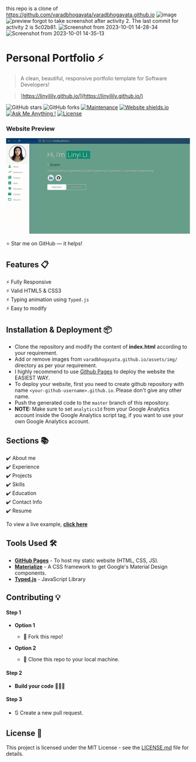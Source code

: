 this repo is a clone of
https://github.com/varadbhogayata/varadbhogayata.github.io
![image](https://github.com/linyilily/linyilily.github.io/assets/71032637/23b5bf63-fb75-4a64-adcd-c7f15871aaa0)
![preview](https://github.com/linyilily/linyilily.github.io/assets/71032637/04f95895-a454-49f3-99ad-387f1d51cfe0)
forgot to take screenshot after activity 2. The last commit for activity 2 is 5c02b81.
![Screenshot from 2023-10-01 14-28-34](https://github.com/linyilily/linyilily.github.io/assets/71032637/3cdbf821-fbf3-448a-bf03-70971953a88d)
![Screenshot from 2023-10-01 14-35-13](https://github.com/linyilily/linyilily.github.io/assets/71032637/30226b76-b6d4-41a0-8e25-f619312da382)


# Personal Portfolio ⚡️ 
> A clean, beautiful, responsive portfolio template for Software Developers!

> [https://linyilily.github.io/](https://linyilily.github.io/)

![GitHub stars](https://img.shields.io/github/stars/linyilily/linyilily.github.io) 
![GitHub forks](https://img.shields.io/github/forks/linyilily/linyilily.github.io)
[![Maintenance](https://img.shields.io/badge/maintained-yes-green.svg)](https://github.com/linyilily/linyilily.github.io/commits/master)
[![Website shields.io](https://img.shields.io/badge/website-up-yellow)](https://linyilily.github.io/)
[![Ask Me Anything !](https://img.shields.io/badge/ask%20me-linkedin-1abc9c.svg)](https://www.linkedin.com/in/lily-l-1311b8225/)
[![License](http://img.shields.io/:license-mit-blue.svg?style=flat-square)](http://badges.mit-license.org)

### Website Preview
<p align="center"> 
  <kbd>
    <a href="https://linyilily.github.io/" target="_blank"><img src="examples/preview_lily.gif">
  </a>
  </kbd>
</p>

:star: Star me on GitHub — it helps!

## Features 📋
⚡️ Fully Responsive\
⚡️ Valid HTML5 & CSS3\
⚡️ Typing animation using `Typed.js`\
⚡️ Easy to modify

## Installation & Deployment 📦
- Clone the repository and modify the content of <b>index.html</b> according to your requirement.
- Add or remove images from `varadbhogayata.github.io/assets/img/` directory as per your requirement.
- I highly recommend to use [Github Pages](https://create-react-app.dev/docs/deployment/#github-pages) to deploy the website the EASIEST WAY.
- To deploy your website, first you need to create github repository with name `<your-github-username>.github.io`. Please don't give any other name.
- Push the generated code to the `master` branch of this repository.
- <b>NOTE:</b> Make sure to set `analyticsId` from your Google Analytics account inside the Google Analytics script tag, if you want to use your own Google Analytics account.

## Sections 📚
✔️ About me\
✔️ Experience\
✔️ Projects \
✔️ Skills \
✔️ Education\
✔️ Contact Info\
✔️ Resume

To view a live example, **[click here](https://linyilily.github.io/)**

## Tools Used 🛠️
* [<b>GitHub Pages</b>](https://create-react-app.dev/docs/deployment/#github-pages) - To host my static website (HTML, CSS, JS).
* [<b>Materialize</b>](https://materializecss.com/) - A CSS framework to get Google's Material Design components.
* [<b>Typed.js</b>](https://mattboldt.com/demos/typed-js/) - JavaScript Library

## Contributing 💡
#### Step 1

- **Option 1**
    - 🍴 Fork this repo!

- **Option 2**
    - 👯 Clone this repo to your local machine.


#### Step 2

- **Build your code** 🔨🔨🔨

#### Step 3

- 🔃 Create a new pull request.

## License 📄
This project is licensed under the MIT License - see the [LICENSE.md](./LICENSE) file for details.
